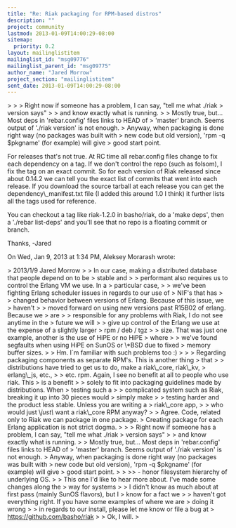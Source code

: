 ```yaml
---
title: "Re: Riak packaging for RPM-based distros"
description: ""
project: community
lastmod: 2013-01-09T14:00:29-08:00
sitemap:
  priority: 0.2
layout: mailinglistitem
mailinglist_id: "msg09776"
mailinglist_parent_id: "msg09775"
author_name: "Jared Morrow"
project_section: "mailinglistitem"
sent_date: 2013-01-09T14:00:29-08:00
---
```



&gt;
&gt; &gt; Right now if someone has a problem, I can say, "tell me what ./riak
&gt; version says"
&gt; &gt; and know exactly what is running.
&gt;
&gt; Mostly true, but... Most deps in 'rebar.config' files links to HEAD of
&gt; 'master' branch. Seems output of './riak version' is not enough.
&gt; Anyway, when packaging is done right way (no packages was built with
&gt; new code but old version), 'rpm -q $pkgname' (for example) will give
&gt; good start point.


For releases that's not true. At RC time all rebar.config files change to
fix each dependency on a tag. If we don't control the repo (such as
folsom), I fix the tag on an exact commit. So for each version of Riak
released since about 0.14.2 we can tell you the exact list of commits that
went into each release. If you download the source tarball at each release
you can get the dependency\\_manifest.txt file (I added this around 1.0 I
think) it further lists all the tags used for reference.

You can checkout a tag like riak-1.2.0 in basho/riak, do a 'make deps',
then a './rebar list-deps' and you'll see that no repo is a floating commit
or branch.

Thanks,
-Jared

On Wed, Jan 9, 2013 at 1:34 PM, Aleksey Morarash  wrote:

&gt; 2013/1/9 Jared Morrow 
&gt; &gt; In our case, making a distributed database that people depend on to be
&gt; stable and
&gt; &gt; performant also requires us to control the Erlang VM we use. In a
&gt; particular case,
&gt; &gt; we've been fighting Erlang scheduler issues in regards to our use of
&gt; NIF's that has
&gt; &gt; changed behavior between versions of Erlang. Because of this issue, we
&gt; haven't
&gt; &gt; moved forward on using new versions past R15B02 of erlang. Because we
&gt; are
&gt; &gt; responsible for any problems with Riak, I do not see anytime in the
&gt; future we will
&gt; &gt; give up control of the Erlang we use at the expense of a slightly larger
&gt; rpm / deb / tgz
&gt; &gt; size. That was just one example, another is the use of HiPE or no HiPE
&gt; where
&gt; &gt; we've found segfaults when using HiPE on SunOS or \\*BSD due to fixed
&gt; memory buffer sizes.
&gt;
&gt; Hm. I`m familiar with such problems too :)
&gt;
&gt; &gt; Regarding packaging components as separate RPM's. This is another thing
&gt; that
&gt; &gt; distributions have tried to get us to do, make a riak\\_core, riak\\_kv,
&gt; erlang\\_js, etc.,
&gt; &gt; etc. rpm. Again, I see no benefit at all to people who use riak. This
&gt; is a benefit
&gt; &gt; solely to fit into packaging guidelines made by distributions. When
&gt; testing such a
&gt; &gt; complicated system such as Riak, breaking it up into 30 pieces would
&gt; simply make
&gt; &gt; testing harder and the product less stable. Unless you are writing a
&gt; riak\\_core app,
&gt; &gt; who would just \\*just\\* want a riak\\_core RPM anyway?
&gt;
&gt; Agree. Code, related only to Riak we can package in one package.
&gt; Creating package for each Erlang application is not strict dogma.
&gt;
&gt; &gt; Right now if someone has a problem, I can say, "tell me what ./riak
&gt; version says"
&gt; &gt; and know exactly what is running.
&gt;
&gt; Mostly true, but... Most deps in 'rebar.config' files links to HEAD of
&gt; 'master' branch. Seems output of './riak version' is not enough.
&gt; Anyway, when packaging is done right way (no packages was built with
&gt; new code but old version), 'rpm -q $pkgname' (for example) will give
&gt; good start point.
&gt;
&gt; &gt;&gt; - honor filesystem hierarchy of underlying OS.
&gt; &gt; This one I'd like to hear more about. I've made some changes along the
&gt; way for systems
&gt; &gt; I didn't know as much about at first pass (mainly SunOS flavors), but I
&gt; know for a fact we
&gt; &gt; haven't got everything right. If you have some examples of where we are
&gt; doing it wrong
&gt; &gt; in regards to our install, please let me know or file a bug at
&gt; https://github.com/basho/riak
&gt;
&gt; Ok, I will.
&gt;

